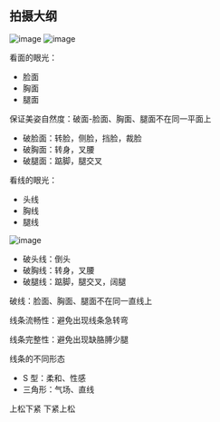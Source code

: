 ## 拍摄大纲

![image](https://github.com/AlanReumy0411/AlanReumy0411.github.io/assets/89560943/410c84df-d312-4749-bd57-69fe5e166e99)
![image](https://github.com/AlanReumy0411/AlanReumy0411.github.io/assets/89560943/7ddf5236-a261-462d-be07-3727449e3bae)

看面的眼光：

- 脸面
- 胸面
- 腿面

保证美姿自然度：破面-脸面、胸面、腿面不在同一平面上

- 破脸面：转脸，侧脸，挡脸，裁脸
- 破胸面：转身，叉腰
- 破腿面：踮脚，腿交叉

看线的眼光：

- 头线
- 胸线
- 腿线

![image](https://github.com/AlanReumy0411/AlanReumy0411.github.io/assets/89560943/fdb8510f-0b27-45dd-9591-6c41636aae34)

- 破头线：倒头
- 破胸线：转身，叉腰
- 破腿线：踮脚，腿交叉，阔腿

破线：脸面、胸面、腿面不在同一直线上

线条流畅性：避免出现线条急转弯

线条完整性：避免出现缺胳膊少腿

线条的不同形态

- S 型：柔和、性感
- 三角形：气场、直线

上松下紧
下紧上松
